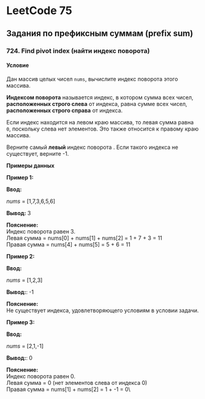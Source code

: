 # LeetCode 75

## Задания по префиксным суммам (prefix sum)

### 724. Find pivot index (найти индекс поворота)

#### Условие

Дан массив целых чисел `nums`, вычислите индекс поворота этого массива.

**Индексом поворота** называется индекс, в котором сумма всех чисел, **расположенных строго слева** от индекса, равна сумме всех чисел, **расположенных строго справа** от индекса.

Если индекс находится на левом краю массива, то левая сумма равна `0`, поскольку слева нет элементов. Это также относится к правому краю массива.

Верните самый **левый** индекс поворота . Если такого индекса не существует, верните -1.

**Примеры данных**

**Пример 1:**

**Ввод:**

_nums_ = [1,7,3,6,5,6]

**Вывод:** 3

**Пояснение:**\
Индекс поворота равен 3.\
Левая сумма = nums[0] + nums[1] + nums[2] = 1 + 7 + 3 = 11\
Правая сумма = nums[4] + nums[5] = 5 + 6 = 11

**Пример 2:**

**Ввод:**

_nums_ = [1,2,3]

**Вывод:**: -1

**Пояснение:**\
Не существует индекса, удовлетворяющего условиям в условии задачи.

**Пример 3:**

**Ввод:**

_nums_ = [2,1,-1]

**Вывод:**: 0

**Пояснение:**\
Индекс поворота равен 0.\
Левая сумма = 0 (нет элементов слева от индекса 0)\
Правая сумма = nums[1] + nums[2] = 1 + -1 = 0\
